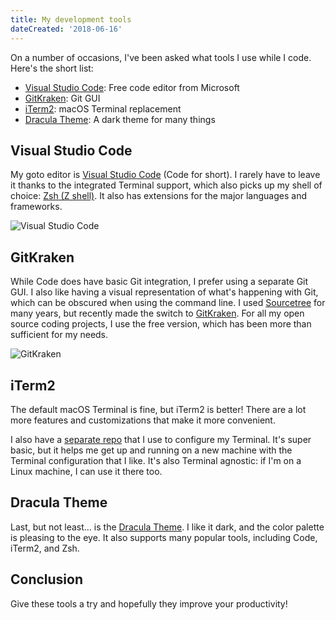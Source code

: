```yaml
---
title: My development tools
dateCreated: '2018-06-16'
---
```


On a number of occasions, I've been asked what tools I use while I code. Here's the short list:

* [Visual Studio Code](https://code.visualstudio.com/): Free code editor from Microsoft
* [GitKraken](https://www.gitkraken.com/): Git GUI
* [iTerm2](https://www.iterm2.com/): macOS Terminal replacement
* [Dracula Theme](https://draculatheme.com/): A dark theme for many things

## Visual Studio Code

My goto editor is [Visual Studio Code](https://code.visualstudio.com/) (Code for short). I rarely have to leave it thanks to the integrated Terminal support, which also picks up my shell of choice: [Zsh (Z shell)](https://en.wikipedia.org/wiki/Z_shell). It also has extensions for the major languages and frameworks.

![Visual Studio Code](/images/visual-studio-code.png)

## GitKraken

While Code does have basic Git integration, I prefer using a separate Git GUI. I also like having a visual representation of what's happening with Git, which can be obscured when using the command line. I used [Sourcetree](https://www.sourcetreeapp.com/) for many years, but recently made the switch to [GitKraken](https://www.gitkraken.com/). For all my open source coding projects, I use the free version, which has been more than sufficient for my needs.

![GitKraken](/images/gitkraken.png)

## iTerm2

The default macOS Terminal is fine, but iTerm2 is better! There are a lot more features and customizations that make it more convenient.

I also have a [separate repo](https://github.com/estherjk/terminal-environment) that I use to configure my Terminal. It's super basic, but it helps me get up and running on a new machine with the Terminal configuration that I like. It's also Terminal agnostic: if I'm on a Linux machine, I can use it there too.

## Dracula Theme

Last, but not least... is the [Dracula Theme](https://draculatheme.com/). I like it dark, and the color palette is pleasing to the eye. It also supports many popular tools, including Code, iTerm2, and Zsh.

## Conclusion

Give these tools a try and hopefully they improve your productivity!